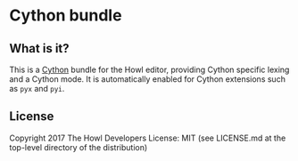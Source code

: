 # Cython bundle

## What is it?

This is a [Cython](http://cython.org) bundle for the Howl editor, providing
Cython specific lexing and a Cython mode. It is automatically enabled for
Cython extensions such as `pyx` and `pyi`.

## License

Copyright 2017 The Howl Developers
License: MIT (see LICENSE.md at the top-level directory of the distribution)
